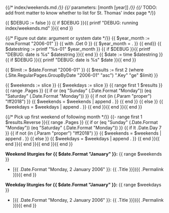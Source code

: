 {{/* index/weekends.md */}}
{{/* parameters: [month [year]] */}}
{{/* TODO: add front matter to know whether to list for St. Thomas' index page */}}

{{ $DEBUG := false }}
{{ if $DEBUG }}{{ printf "DEBUG: running index/weekends.md"  }}{{ end }}

{{/* Figure out date: argument or system date */}}
{{ $year_month := now.Format "2006-01" }}
{{ with .Get 0 }}
  {{ $year_month = . }}
{{ end}}
{{ $datestring := printf "%s-01" $year_month }}
{{ if $DEBUG }}{{ printf "DEBUG: date is %s" $datestring }}{{ end }}
{{ $date := time $datestring }}
{{ if $DEBUG }}{{ printf "DEBUG: date is %s" $date }}{{ end }}

{{ $limit := $date.Format "2006-01" }}
{{ $results := first 2 (where (.Site.RegularPages.GroupByDate  "2006-01" "asc") ".Key" "ge" $limit) }}

{{ $weekends := slice }}
{{ $weekdays := slice }}
{{ range first 1 $results }}{{ range .Pages }}
{{ if or (eq "Sunday" (.Date.Format "Monday")) (eq "Saturday" (.Date.Format "Monday")) }}
{{ if not (in (.Param "proper") "lff2018") }}
{{ $weekends = $weekends | append . }}
{{ end }}
{{ else }}
{{ $weekdays = $weekdays | append . }}
{{ end }}{{ end }}{{ end }}

{{/* Pick up first weekend of following month */}}
{{- range first 1 $results.Reverse }}{{ range .Pages }}
{{ if or (eq "Sunday" (.Date.Format "Monday")) (eq "Saturday" (.Date.Format "Monday")) }}
{{ if lt .Date.Day 7 }}
{{ if not (in (.Param "proper") "lff2018") }}
{{ $weekends = $weekends | append . }}
{{ else }}
{{ $weekdays = $weekdays | append . }}
{{ end }}{{ end }}{{ end }}{{ end }}{{ end }}


**Weekend  liturgies for {{ $date.Format "January" }}:**
{{ range $weekends }}
- [{{ .Date.Format "Monday, 2 January 2006" }}: {{ .Title }}]({{ .Permalink }}){{ end }}

**Weekday  liturgies for {{ $date.Format "January" }}:**
{{ range $weekdays }}
- [{{ .Date.Format "Monday, 2 January 2006" }}: {{ .Title }}]({{ .Permalink }}){{ end }}


